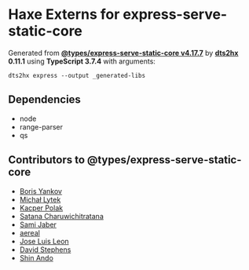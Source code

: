 # Haxe Externs for express-serve-static-core

Generated from **[@types/express-serve-static-core v4.17.7](https://github.com/DefinitelyTyped/DefinitelyTyped#readme)** by **[dts2hx](https://github.com/haxiomic/dts2hx) 0.11.1** using **TypeScript 3.7.4** with arguments:

	dts2hx express --output _generated-libs

## Dependencies
- node
- range-parser
- qs

## Contributors to @types/express-serve-static-core
- [Boris Yankov](https://github.com/borisyankov)
- [Michał Lytek](https://github.com/19majkel94)
- [Kacper Polak](https://github.com/kacepe)
- [Satana Charuwichitratana](https://github.com/micksatana)
- [Sami Jaber](https://github.com/samijaber)
- [aereal](https://github.com/aereal)
- [Jose Luis Leon](https://github.com/JoseLion)
- [David Stephens](https://github.com/dwrss)
- [Shin Ando](https://github.com/andoshin11)